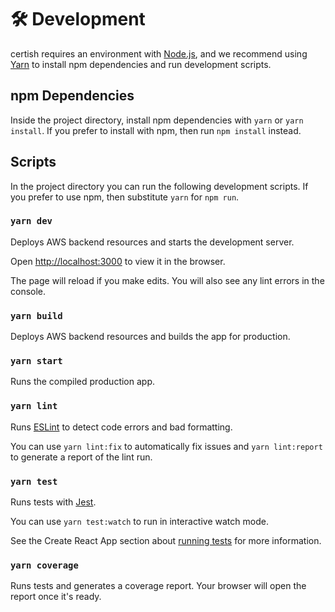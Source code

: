 # 🛠 Development

certish requires an environment with [Node.js](https://nodejs.org), and we recommend using [Yarn](https://yarnpkg.com/docs/install) to install npm dependencies and run development scripts.

## npm Dependencies

Inside the project directory, install npm dependencies with `yarn` or `yarn install`. If you prefer to install with npm, then run `npm install` instead.

## Scripts

In the project directory you can run the following development scripts. If you prefer to use npm, then substitute `yarn` for `npm run`.

### `yarn dev`

Deploys AWS backend resources and starts the development server.

Open [http://localhost:3000](http://localhost:3000) to view it in the browser.

The page will reload if you make edits. You will also see any lint errors in the console.

### `yarn build`

Deploys AWS backend resources and builds the app for production.

### `yarn start`

Runs the compiled production app.

### `yarn lint`

Runs [ESLint](https://eslint.org) to detect code errors and bad formatting.

You can use `yarn lint:fix` to automatically fix issues and `yarn lint:report` to generate a report of the lint run.

### `yarn test`

Runs tests with [Jest](https://jestjs.io).

You can use `yarn test:watch` to run in interactive watch mode.

See the Create React App section about [running tests](https://facebook.github.io/create-react-app/docs/running-tests) for more information.

### `yarn coverage`

Runs tests and generates a coverage report. Your browser will open the report once it's ready.
